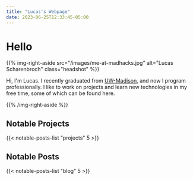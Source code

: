 ```yaml
---
title: "Lucas's Webpage"
date: 2023-06-25T12:33:45-05:00
---
```


# Hello

{{% img-right-aside src="/images/me-at-madhacks.jpg" alt="Lucas Scharenbroch" class="headshot" %}}

Hi, I'm Lucas.
I recently graduated from [UW-Madison](/blog/uw-madison-computer-science), and now I program professionally.
I like to work on projects and learn new technologies in my free time, some of which can be found here.

{{% /img-right-aside %}}

## Notable Projects

{{< notable-posts-list "projects" 5 >}}

## Notable Posts

{{< notable-posts-list "blog" 5 >}}
